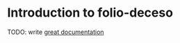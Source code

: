 # Introduction to folio-deceso

TODO: write [great documentation](http://jacobian.org/writing/what-to-write/)
